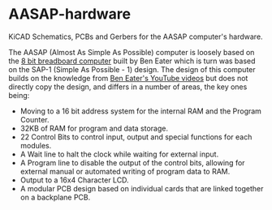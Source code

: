 # AASAP-hardware
KiCAD Schematics, PCBs and Gerbers for the AASAP computer's hardware.

The AASAP (Almost As Simple As Possible) computer is loosely based on the [8 bit breadboard computer](https://eater.net/8bit) built by Ben Eater which is turn was based on the SAP-1 (Simple As Possible - 1) design. The design of this computer builds on the knowledge from [Ben Eater's YouTube videos](https://www.youtube.com/playlist?list=PLowKtXNTBypGqImE405J2565dvjafglHU) but does not directly copy the design, and differs in a number of areas, the key ones being:

- Moving to a 16 bit address system for the internal RAM and the Program Counter.
- 32KB of RAM for program and data storage.
- 22 Control Bits to control input, output and special functions for each modules.
- A Wait line to halt the clock while waiting for external input.
- A Program line to disable the output of the control bits, allowing for external manual or automated writing of program data to RAM.
- Output to a 16x4 Character LCD.
- A modular PCB design based on individual cards that are linked together on a backplane PCB.

